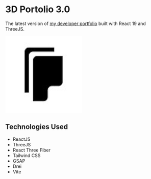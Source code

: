 # 3D Portolio 3.0
The latest version of [my developer portfolio](https://seancurrlin.com/) built with React 19 and ThreeJS.

![banner_image](public/images/propcard.png)

## Technologies Used
* ReactJS
* ThreeJS
* React Three Fiber
* Tailwind CSS
* GSAP
* Drei
* Vite